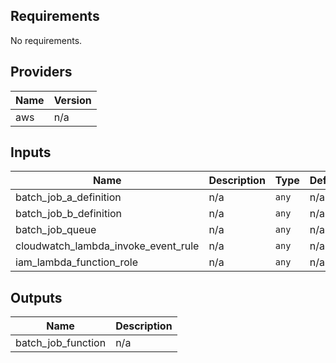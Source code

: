 ## Requirements

No requirements.

## Providers

| Name | Version |
|------|---------|
| aws | n/a |

## Inputs

| Name | Description | Type | Default | Required |
|------|-------------|------|---------|:--------:|
| batch\_job\_a\_definition | n/a | `any` | n/a | yes |
| batch\_job\_b\_definition | n/a | `any` | n/a | yes |
| batch\_job\_queue | n/a | `any` | n/a | yes |
| cloudwatch\_lambda\_invoke\_event\_rule | n/a | `any` | n/a | yes |
| iam\_lambda\_function\_role | n/a | `any` | n/a | yes |

## Outputs

| Name | Description |
|------|-------------|
| batch\_job\_function | n/a |

